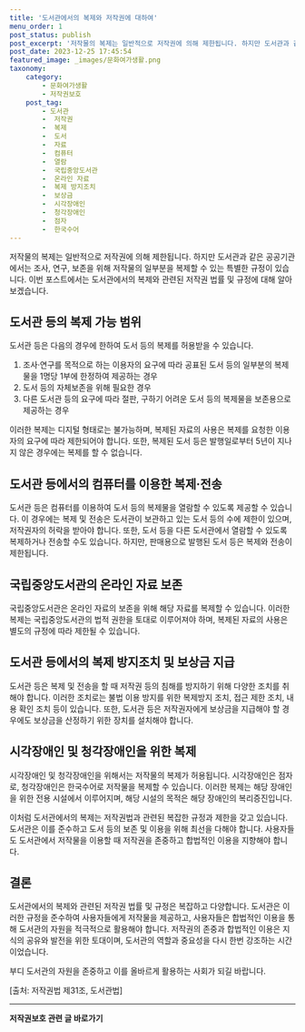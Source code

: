 ```yaml
---
title: '도서관에서의 복제와 저작권에 대하여'
menu_order: 1
post_status: publish
post_excerpt: '저작물의 복제는 일반적으로 저작권에 의해 제한됩니다. 하지만 도서관과 같은 공공기관에서는 조사, 연구, 보존을 위해 저작물의 일부분을 복제할 수 있는 특별한 규정이 있습니다. 이번 포스트에서는 도서관에서의 복제와 관련된 저작권 법률 및 규정에 대해 알아보겠습니다.'
post_date: 2023-12-25 17:45:54
featured_image: _images/문화여가생활.png
taxonomy:
    category:
        - 문화여가생활
        - 저작권보호
    post_tag:
        - 도서관
        -  저작권
        -  복제
        -  도서
        -  자료
        -  컴퓨터
        -  열람
        -  국립중앙도서관
        -  온라인 자료
        -  복제 방지조치
        -  보상금
        -  시각장애인
        -  청각장애인
        -  점자
        -  한국수어
---
```



저작물의 복제는 일반적으로 저작권에 의해 제한됩니다. 하지만 도서관과 같은 공공기관에서는 조사, 연구, 보존을 위해 저작물의 일부분을 복제할 수 있는 특별한 규정이 있습니다. 이번 포스트에서는 도서관에서의 복제와 관련된 저작권 법률 및 규정에 대해 알아보겠습니다.

## 도서관 등의 복제 가능 범위

도서관 등은 다음의 경우에 한하여 도서 등의 복제를 허용받을 수 있습니다.

1. 조사·연구를 목적으로 하는 이용자의 요구에 따라 공표된 도서 등의 일부분의 복제물을 1명당 1부에 한정하여 제공하는 경우
2. 도서 등의 자체보존을 위해 필요한 경우
3. 다른 도서관 등의 요구에 따라 절판, 구하기 어려운 도서 등의 복제물을 보존용으로 제공하는 경우

이러한 복제는 디지털 형태로는 불가능하며, 복제된 자료의 사용은 복제를 요청한 이용자의 요구에 따라 제한되어야 합니다. 또한, 복제된 도서 등은 발행일로부터 5년이 지나지 않은 경우에는 복제를 할 수 없습니다.

## 도서관 등에서의 컴퓨터를 이용한 복제·전송

도서관 등은 컴퓨터를 이용하여 도서 등의 복제물을 열람할 수 있도록 제공할 수 있습니다. 이 경우에는 복제 및 전송은 도서관이 보관하고 있는 도서 등의 수에 제한이 있으며, 저작권자의 허락을 받아야 합니다. 또한, 도서 등을 다른 도서관에서 열람할 수 있도록 복제하거나 전송할 수도 있습니다. 하지만, 판매용으로 발행된 도서 등은 복제와 전송이 제한됩니다.

## 국립중앙도서관의 온라인 자료 보존

국립중앙도서관은 온라인 자료의 보존을 위해 해당 자료를 복제할 수 있습니다. 이러한 복제는 국립중앙도서관의 법적 권한을 토대로 이루어져야 하며, 복제된 자료의 사용은 별도의 규정에 따라 제한될 수 있습니다.

## 도서관 등에서의 복제 방지조치 및 보상금 지급

도서관 등은 복제 및 전송을 할 때 저작권 등의 침해를 방지하기 위해 다양한 조치를 취해야 합니다. 이러한 조치로는 불법 이용 방지를 위한 복제방지 조치, 접근 제한 조치, 내용 확인 조치 등이 있습니다. 또한, 도서관 등은 저작권자에게 보상금을 지급해야 할 경우에도 보상금을 산정하기 위한 장치를 설치해야 합니다.

## 시각장애인 및 청각장애인을 위한 복제

시각장애인 및 청각장애인을 위해서는 저작물의 복제가 허용됩니다. 시각장애인은 점자로, 청각장애인은 한국수어로 저작물을 복제할 수 있습니다. 이러한 복제는 해당 장애인을 위한 전용 시설에서 이루어지며, 해당 시설의 목적은 해당 장애인의 복리증진입니다.

이처럼 도서관에서의 복제는 저작권법과 관련된 복잡한 규정과 제한을 갖고 있습니다. 도서관은 이를 준수하고 도서 등의 보존 및 이용을 위해 최선을 다해야 합니다. 사용자들도 도서관에서 저작물을 이용할 때 저작권을 존중하고 합법적인 이용을 지향해야 합니다.

## 결론

도서관에서의 복제와 관련된 저작권 법률 및 규정은 복잡하고 다양합니다. 도서관은 이러한 규정을 준수하여 사용자들에게 저작물을 제공하고, 사용자들은 합법적인 이용을 통해 도서관의 자원을 적극적으로 활용해야 합니다. 저작권의 존중과 합법적인 이용은 지식의 공유와 발전을 위한 토대이며, 도서관의 역할과 중요성을 다시 한번 강조하는 시간이었습니다.

부디 도서관의 자원을 존중하고 이를 올바르게 활용하는 사회가 되길 바랍니다.

[출처: 저작권법 제31조, 도서관법]
<!-- wp:separator -->
<hr class="wp-block-separator has-alpha-channel-opacity"/>
<!-- /wp:separator -->

<!-- wp:group {"backgroundColor":"base","layout":{"type":"constrained"}} -->
<div class="wp-block-group has-base-background-color has-background"><!-- wp:paragraph {"align":"center","fontSize":"medium"} -->
<p class="has-text-align-center has-large-font-size"><strong>저작권보호 관련 글 바로가기</strong></p>
<!-- /wp:paragraph -->


<!-- wp:latest-posts
{"categories":[{"id":14799,"count":19,"description":"","link":"https://uknowlaw.com/category/%ec%a0%80%ec%9e%91%ea%b6%8c%eb%b3%b4%ed%98%b8/","name":"저작권보호","slug":"저작권보호","taxonomy":"category","parent":0,"meta":[],"_links":{"self":[{"href":"https://uknowlaw.com/wp-json/wp/v2/categories/14799"}],"collection":[{"href":"https://uknowlaw.com/wp-json/wp/v2/categories"}],"about":[{"href":"https://uknowlaw.com/wp-json/wp/v2/taxonomies/category"}],"wp:post_type":[{"href":"https://uknowlaw.com/wp-json/wp/v2/posts?categories=14799"}],"curies":[{"name":"wp","href":"https://api.w.org/{rel}","templated":true}]}}],"postsToShow":100,"excerptLength":28,"postLayout":"grid","columns":2,"featuredImageAlign":"left","featuredImageSizeSlug":"large","fontSize":"small"} /--></div>
<!-- /wp:group -->